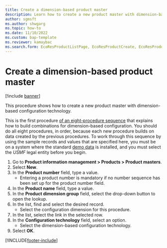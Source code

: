 ```yaml
---
title: Create a dimension-based product master
description: Learn how to create a new product master with dimension-based configuration technology, including a step-by-step process.
author: sgmsft
ms.author: shwgarg
ms.topic: how-to
ms.date: 11/10/2022
ms.custom: bap-template
ms.reviewer: kamaybac
ms.search.form: EcoResProductListPage, EcoResProductCreate, EcoResProductMasterDraftFormPart
---
```


# Create a dimension-based product master

[!include [banner](../../includes/banner.md)]

This procedure shows how to create a new product master with dimension-based configuration technology.

This is the first procedure [of an eight-procedure sequence](../dimension-based-product-configuration.md#sequence) that explains how to build combinations for dimension-based configuration. You should do all eight procedures, in order, because each new procedure builds on data created by the previous procedures. To work through this sequence by using the sample records and values that are specified here, you must be on a system where the standard [demo data](../../../fin-ops-core/fin-ops/get-started/demo-data.md) is installed, and you must select the *USMF* legal entity before you begin.

1. Go to **Product information management \> Products \> Product masters**.
2. Select **New**.
3. In the **Product number** field, type a value.
    * Entering a product number is mandatory if no number sequence has been set up for the product number field.  
4. In the **Product name** field, type a value.
5. In the **Product dimension group** field, select the drop-down button to open the lookup.
6. In the list, find and select the desired record.
    * Select the configuration dimension for this procedure.  
7. In the list, select the link in the selected row.
8. In the **Configuration technology** field, select an option.
    * Select the dimension-based configuration technology.  
9. Select **OK**.

[!INCLUDE[footer-include](../../../includes/footer-banner.md)]